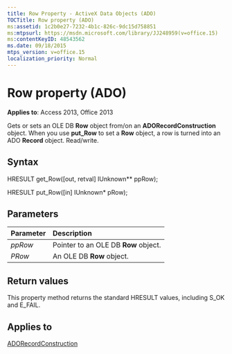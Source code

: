 ```yaml
---
title: Row Property - ActiveX Data Objects (ADO)
TOCTitle: Row property (ADO)
ms:assetid: 1c2b0e27-7232-4b1c-826c-9dc15d758851
ms:mtpsurl: https://msdn.microsoft.com/library/JJ248959(v=office.15)
ms:contentKeyID: 48543562
ms.date: 09/18/2015
mtps_version: v=office.15
localization_priority: Normal
---
```


# Row property (ADO)

**Applies to**: Access 2013, Office 2013

Gets or sets an OLE DB **Row** object from/on an **ADORecordConstruction** object. When you use **put\_Row** to set a **Row** object, a row is turned into an ADO **Record** object. Read/write.

## Syntax

HRESULT get\_Row(\[out, retval\] IUnknown\*\* ppRow);

HRESULT put\_Row(\[in\] IUnknown\* pRow);

## Parameters

|Parameter|Description|
|:--------|:----------|
|*ppRow* |Pointer to an OLE DB **Row** object.|
|*PRow* |An OLE DB **Row** object.|

## Return values

This property method returns the standard HRESULT values, including S\_OK and E\_FAIL.

## Applies to

[ADORecordConstruction](adorecordconstruction-interface-ado.md)

